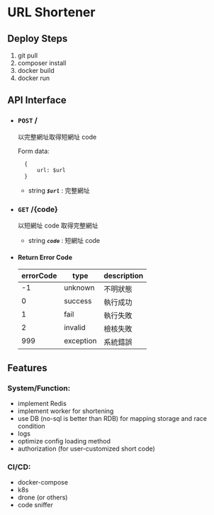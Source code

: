
# URL Shortener
## Deploy Steps
1. git pull
2. composer install
3. docker build
4. docker run
## API Interface
- ### `POST` /
    以完整網址取得短網址 code

    Form data:

        {
            url: $url
        }
    - string ***`$url`*** : 完整網址
- ### `GET` /{code}
    以短網址 code 取得完整網址

    - string ***`code`*** : 短網址 code
- #### Return Error Code
    <table>
        <thead>
            <tr>
                <th>errorCode</th>
                <th>type</th>
                <th>description</th>
            </tr>
        </thead>
        <tbody>
            <tr valign="top">
                <td>-1</td>
                <td>unknown</td>
                <td>不明狀態</td>
            </tr>
            <tr valign="top">
                <td>0</td>
                <td>success</td>
                <td>執行成功</td>
            </tr>
            <tr valign="top">
                <td>1</td>
                <td>fail</td>
                <td>執行失敗</td>
            </tr>
            <tr valign="top">
                <td>2</td>
                <td>invalid</td>
                <td>檢核失敗</td>
            </tr>
            <tr valign="top">
                <td>999</td>
                <td>exception</td>
                <td>系統錯誤</td>
            </tr>
        </tbody>
    </table>
## Features
### System/Function:
- implement Redis
- implement worker for shortening
- use DB (no-sql is better than RDB) for mapping storage and race condition
- logs
- optimize config loading method
- authorization (for user-customized short code)
### CI/CD:
- docker-compose
- k8s
- drone (or others)
- code sniffer